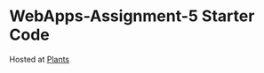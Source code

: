 # WebApps-Assignment-5 Starter Code

Hosted at [Plants](https://44-563-web-apps-s23.github.io/44563-webapps-s23-assignment5-Jyothsnsa/plants.html)
